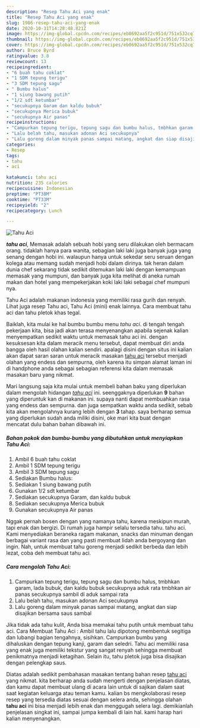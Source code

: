 ```yaml
---
description: "Resep Tahu Aci yang enak"
title: "Resep Tahu Aci yang enak"
slug: 1986-resep-tahu-aci-yang-enak
date: 2020-10-31T14:28:48.821Z
image: https://img-global.cpcdn.com/recipes/eb0692aa5f2c951d/751x532cq70/tahu-aci-foto-resep-utama.jpg
thumbnail: https://img-global.cpcdn.com/recipes/eb0692aa5f2c951d/751x532cq70/tahu-aci-foto-resep-utama.jpg
cover: https://img-global.cpcdn.com/recipes/eb0692aa5f2c951d/751x532cq70/tahu-aci-foto-resep-utama.jpg
author: Bruce Byrd
ratingvalue: 3.8
reviewcount: 13
recipeingredient:
- "6 buah tahu coklat"
- "1 SDM tepung terigu"
- "3 SDM tepung sagu"
- " Bumbu halus"
- "1 siung bawang putih"
- "1/2 sdt ketumbar"
- "secukupnya Garam dan kaldu bubuk"
- "secukupnya Merica bubuk"
- "secukupnya Air panas"
recipeinstructions:
- "Campurkan tepung terigu, tepung sagu dan bumbu halus, tmbhkan garam, lada bubuk, dan kaldu bubuk secukupnya aduk rata tmbhkan air panas secukupnya sambil di aduk sampai rata"
- "Lalu belah tahu, masukan adonan Aci secukupnya"
- "Lalu goreng dalam minyak panas sampai matang, angkat dan siap disajikan bersama saus sambal"
categories:
- Resep
tags:
- tahu
- aci

katakunci: tahu aci 
nutrition: 235 calories
recipecuisine: Indonesian
preptime: "PT38M"
cooktime: "PT33M"
recipeyield: "2"
recipecategory: Lunch

---
```



![Tahu Aci](https://img-global.cpcdn.com/recipes/eb0692aa5f2c951d/751x532cq70/tahu-aci-foto-resep-utama.jpg)

<b><i>tahu aci</i></b>, Memasak adalah sebuah hobi yang seru dilakukan oleh bermacam orang. tidaklah hanya para wanita, sebagian laki laki juga banyak juga yang senang dengan hobi ini. walaupun hanya untuk sekedar seru seruan dengan kolega atau memang sudah menjadi hobi dalam dirinya. tak heran dalam dunia chef sekarang tidak sedikit ditemukan laki laki dengan kemampuan memasak yang mumpuni, dan banyak juga kita melihat di aneka rumah makan dan hotel yang mempekerjakan koki laki laki sebagai chef mumpuni nya.

Tahu Aci adalah makanan indonesia yang memiliki rasa gurih dan renyah. Lihat juga resep Tahu aci, Tahu Aci (mini) enak lainnya. Cara membuat tahu aci dan tahu pletok khas tegal.

Baiklah, kita mulai ke hal bumbu bumbu menu <i>tahu aci</i>. di tengah tengah pekerjaan kita, bisa jadi akan terasa menyenangkan apabila sejenak kalian menyempatkan sedikit waktu untuk memasak tahu aci ini. dengan kesuksesan kita dalam meracik menu tersebut, dapat membuat diri anda bangga oleh hasil olahan kalian sendiri. apalagi disini dengan situs ini kalian akan dapat saran saran untuk meracik masakan <u>tahu aci</u> tersebut menjadi olahan yang endess dan sempurna, oleh karena itu simpan alamat laman ini di handphone anda sebagai sebagian referensi kita dalam memasak masakan baru yang nikmat.


Mari langsung saja kita mulai untuk membeli bahan baku yang diperlukan dalam mengolah hidangan <u><i>tahu aci</i></u> ini. seenggaknya diperlukan <b>9</b> bahan yang diperuntuk kan di makanan ini. supaya nanti dapat membuahkan rasa yang endess dan sempurna. dan juga sempatkan waktu anda sedikit, sebab kita akan mengolahnya kurang lebih dengan <b>3</b> tahap. saya berharap semua yang diperlukan sudah anda miliki disini, oke mari kita buat dengan mencatat dulu bahan bahan dibawah ini.

<!--inarticleads1-->

##### Bahan pokok dan bumbu-bumbu yang dibutuhkan untuk menyiapkan Tahu Aci:

1. Ambil 6 buah tahu coklat
1. Ambil 1 SDM tepung terigu
1. Ambil 3 SDM tepung sagu
1. Sediakan  Bumbu halus:
1. Sediakan 1 siung bawang putih
1. Gunakan 1/2 sdt ketumbar
1. Sediakan secukupnya Garam, dan kaldu bubuk
1. Sediakan secukupnya Merica bubuk
1. Gunakan secukupnya Air panas


Nggak pernah bosen dengan yang namanya tahu, karena meskipun murah, tapi enak dan bergizi. Di rumah juga hampir selalu tersedia tahu. tahu aci. Kami menyediakan beraneka ragam makanan, snacks dan minuman dengan berbagai variant rasa dan yang pasti membuat lidah anda bergoyang dan ingin. Nah, untuk membuat tahu goreng menjadi sedikit berbeda dan lebih lezat, coba deh membuat tahu aci. 

<!--inarticleads2-->

##### Cara mengolah Tahu Aci:

1. Campurkan tepung terigu, tepung sagu dan bumbu halus, tmbhkan garam, lada bubuk, dan kaldu bubuk secukupnya aduk rata tmbhkan air panas secukupnya sambil di aduk sampai rata
1. Lalu belah tahu, masukan adonan Aci secukupnya
1. Lalu goreng dalam minyak panas sampai matang, angkat dan siap disajikan bersama saus sambal


Jika tidak ada tahu kulit, Anda bisa memakai tahu putih untuk membuat tahu aci. Cara Membuat Tahu Aci : Ambil tahu lalu dipotong membentuk segitiga dan lubangi bagian tengahnya, sisihkan. Campurkan bumbu yang dihaluskan dengan tepung kanji, garam dan seledri. Tahu aci memiliki rasa yang enak juga memiliki tekstur yang sangat renyah sehingga membuat penikmatnya menjadi ketagihan. Selain itu, tahu pletok juga bisa disajikan dengan pelengkap saus. 

Diatas adalah sedikit pembahasan masakan tentang bahan resep <u>tahu aci</u> yang nikmat. kita berharap anda sudah mengerti dengan penjelasan diatas, dan kamu dapat membuat ulang di acara lain untuk di sajikan dalam saat saat kegiatan keluarga atau teman kamu. kalian bs mengkolaborasi resep resep yang tersedia diatas sesuai dengan selera anda, sehingga olahan <b>tahu aci</b> ini bisa menjadi lebih enak dan menggugah selera lagi. demikianlah penjelasan singkat ini, sampai jumpa kembali di lain hal. kami harap hari kalian menyenangkan.
